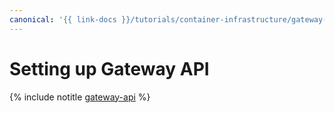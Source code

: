 ```yaml
---
canonical: '{{ link-docs }}/tutorials/container-infrastructure/gateway-api'
---
```


# Setting up Gateway API

{% include notitle [gateway-api](../../../_tutorials/k8s/gateway-api.md) %}
